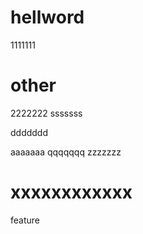 # hellword
1111111

other
=======

2222222
sssssss

ddddddd


aaaaaaa
qqqqqqq
zzzzzzz

xxxxxxxxxxxx
=======
feature



